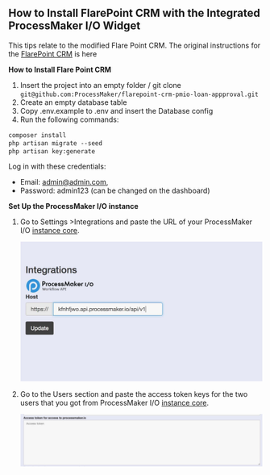 ## How to Install FlarePoint CRM with the Integrated ProcessMaker I/O Widget


This tips relate to the modified Flare Point CRM. The original instructions for the [FlarePoint CRM](https://github.com/Bottelet/Flarepoint-crm) is here


**How to Install Flare Point CRM**


1. Insert the project into an empty folder / git clone `git@github.com:ProcessMaker/flarepoint-crm-pmio-loan-appproval.git`
1. Create an empty database table
1. Copy .env.example to .env and insert the Database config
1. Run the following commands:

```
composer install
php artisan migrate --seed
php artisan key:generate
```

Log in with these credentials:

- Email: admin@admin.com,
- Password: admin123 (can be changed on the dashboard)

**Set Up the ProcessMaker I/O instance**


1. Go to Settings >Integrations and paste the URL of your ProcessMaker I/O [instance core](#create_instance).

    ![](docs/static/img-1.jpg)

1. Go to the Users section and paste the access token keys for the two users that you got from ProcessMaker I/O [instance core](#create_instance).

    ![](docs/static/img-2.jpg)


